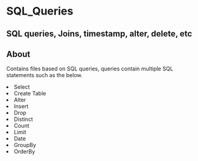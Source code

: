 # SQL_Queries
<h2>SQL queries, Joins, timestamp, alter, delete, etc</h2>

<h2>About</h2>

Contains files based on SQL queries, queries contain multiple SQL statements such as the below.

<li>Select</li>
<li>Create Table</li>
<li>Alter</li>
<li>Insert</li>
<li>Drop</li>
<li>Distinct</li>
<li>Count</li>
<li>Limit</li>
<li>Date</li>
<li>GroupBy</li>
<li>OrderBy</li>

